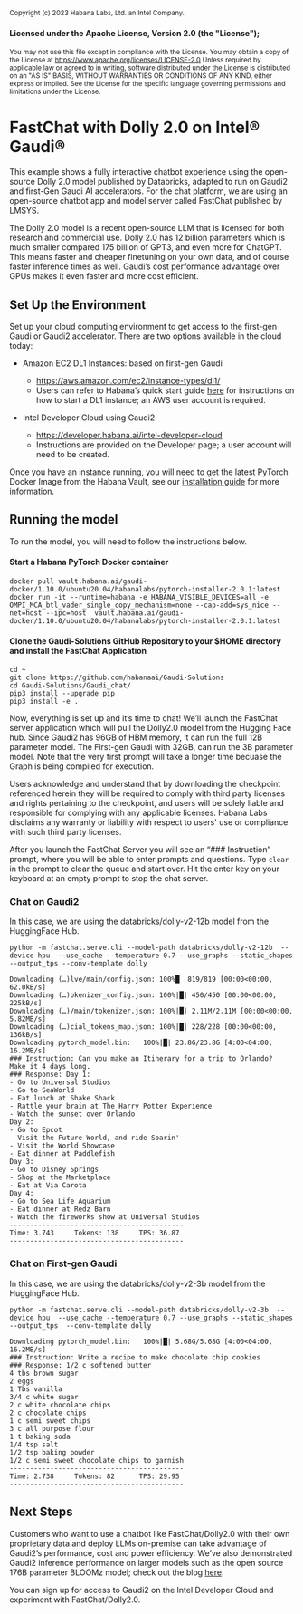 <small>Copyright (c) 2023 Habana Labs, Ltd. an Intel Company.</small>

#### Licensed under the Apache License, Version 2.0 (the "License");
<small>You may not use this file except in compliance with the License. You may obtain a copy of the License at https://www.apache.org/licenses/LICENSE-2.0 Unless required by applicable law or agreed to in writing, software distributed under the License is distributed on an "AS IS" BASIS, WITHOUT WARRANTIES OR CONDITIONS OF ANY KIND, either express or implied. See the License for the specific language governing permissions and limitations under the License.</small>


# FastChat with Dolly 2.0 on Intel&reg; Gaudi&reg; 
This example shows a fully interactive chatbot experience using the open-source Dolly 2.0 model published by Databricks, adapted to run on Gaudi2 and first-Gen Gaudi AI accelerators.  For the chat platform, we are using an open-source chatbot app and model server called FastChat published by LMSYS.   

The Dolly 2.0 model is a recent open-source LLM that is licensed for both research and commercial use. Dolly 2.0  has 12 billion parameters which is much smaller compared 175 billion of GPT3, and even more for ChatGPT. This means faster and cheaper finetuning on your own data, and of course faster inference times as well.  Gaudi’s cost performance advantage over GPUs makes it even faster and more cost efficient. 

## Set Up the Environment 
Set up your cloud computing environment to get access to the first-gen Gaudi or Gaudi2 accelerator.  There are two options available in the cloud today:  

 - Amazon EC2 DL1 Instances: based on first-gen Gaudi 
   - https://aws.amazon.com/ec2/instance-types/dl1/ 
   - Users can refer to Habana’s quick start guide [here](https://docs.habana.ai/en/latest/AWS_EC2_DL1_and_PyTorch_Quick_Start/AWS_EC2_DL1_and_PyTorch_Quick_Start.html) for instructions on how to start a DL1 instance; an AWS user account is required.  

 - Intel Developer Cloud using Gaudi2 
   - https://developer.habana.ai/intel-developer-cloud 
   - Instructions are provided on the Developer page; a user account will need to be created.   

Once you have an instance running, you will need to get the latest PyTorch Docker Image from the Habana Vault, see our [installation guide](https://docs.habana.ai/en/latest/Installation_Guide/Bare_Metal_Fresh_OS.html#pull-prebuilt-containers) for more information. 

## Running the model 
To run the model, you will need to follow the instructions below. 

#### Start a Habana PyTorch Docker container 
```
docker pull vault.habana.ai/gaudi-docker/1.10.0/ubuntu20.04/habanalabs/pytorch-installer-2.0.1:latest
docker run -it --runtime=habana -e HABANA_VISIBLE_DEVICES=all -e OMPI_MCA_btl_vader_single_copy_mechanism=none --cap-add=sys_nice --net=host --ipc=host  vault.habana.ai/gaudi-docker/1.10.0/ubuntu20.04/habanalabs/pytorch-installer-2.0.1:latest
```
#### Clone the Gaudi-Solutions GitHub Repository to your $HOME directory and install the FastChat Application 
```
cd ~
git clone https://github.com/habanaai/Gaudi-Solutions 
cd Gaudi-Solutions/Gaudi_chat/ 
pip3 install --upgrade pip
pip3 install -e . 
```
Now, everything is set up and it’s time to chat!  We’ll launch the FastChat server application which will pull the Dolly2.0 model from the Hugging Face hub.  Since Gaudi2 has 96GB of HBM memory, it can run the full 12B parameter model.   The First-gen Gaudi with 32GB, can run the 3B parameter model.  Note that the very first prompt will take a longer time becuase the Graph is being compiled for execution. 

Users acknowledge and understand that by downloading the checkpoint referenced herein they will be required to comply with third party licenses and rights pertaining to the checkpoint, and users will be solely liable and responsible for complying with any applicable licenses. Habana Labs disclaims any warranty or liability with respect to users' use or compliance with such third party licenses.

After you launch the FastChat Server you will see an “### Instruction” prompt, where you will be able to enter prompts and questions.   Type   `clear`  in the prompt to clear the queue and start over.   Hit the enter key on your keyboard at an empty prompt to stop the chat server.  

### Chat on Gaudi2 

In this case, we are using the databricks/dolly-v2-12b model from the HuggingFace Hub.  
```
python -m fastchat.serve.cli --model-path databricks/dolly-v2-12b  --device hpu  --use_cache --temperature 0.7 --use_graphs --static_shapes  --output_tps --conv-template dolly
```

```
Downloading (…)lve/main/config.json: 100%█  819/819 [00:00<00:00, 62.0kB/s] 
Downloading (…)okenizer_config.json: 100%|█| 450/450 [00:00<00:00, 225kB/s] 
Downloading (…)/main/tokenizer.json: 100%|█| 2.11M/2.11M [00:00<00:00, 5.82MB/s] 
Downloading (…)cial_tokens_map.json: 100%|█| 228/228 [00:00<00:00, 136kB/s] 
Downloading pytorch_model.bin:   100%|█| 23.8G/23.8G [4:00<04:00, 16.2MB/s] 
### Instruction: Can you make an Itinerary for a trip to Orlando?  Make it 4 days long. 
### Response: Day 1: 
- Go to Universal Studios 
- Go to SeaWorld 
- Eat lunch at Shake Shack 
- Rattle your brain at The Harry Potter Experience 
- Watch the sunset over Orlando 
Day 2: 
- Go to Epcot 
- Visit the Future World, and ride Soarin' 
- Visit the World Showcase 
- Eat dinner at Paddlefish 
Day 3: 
- Go to Disney Springs 
- Shop at the Marketplace 
- Eat at Via Carota 
Day 4: 
- Go to Sea Life Aquarium 
- Eat dinner at Redz Barn 
- Watch the fireworks show at Universal Studios 
------------------------------------------- 
Time: 3.743     Tokens: 138     TPS: 36.87 
------------------------------------------- 
```
### Chat on First-gen Gaudi 
In this case, we are using the databricks/dolly-v2-3b model from the HuggingFace Hub. 
```
python -m fastchat.serve.cli --model-path databricks/dolly-v2-3b  --device hpu  --use_cache --temperature 0.7 --use_graphs --static_shapes  --output_tps  --conv-template dolly 
```

```
Downloading pytorch_model.bin:   100%|█| 5.68G/5.68G [4:00<04:00, 16.2MB/s] 
### Instruction: Write a recipe to make chocolate chip cookies 
### Response: 1/2 c softened butter 
4 tbs brown sugar 
2 eggs 
1 Tbs vanilla 
3/4 c white sugar 
2 c white chocolate chips 
2 c chocolate chips 
1 c semi sweet chips 
3 c all purpose flour 
1 t baking soda 
1/4 tsp salt 
1/2 tsp baking powder 
1/2 c semi sweet chocolate chips to garnish 
------------------------------------------- 
Time: 2.738     Tokens: 82      TPS: 29.95 
------------------------------------------- 
```
## Next Steps 
Customers who want to use a chatbot like FastChat/Dolly2.0 with their own proprietary data and deploy LLMs on-premise can take advantage of Gaudi2’s performance, cost and power efficiency.  We’ve also demonstrated Gaudi2 inference performance on larger models such as the open source 176B parameter BLOOMz model; check out the blog [here](https://developer.habana.ai/blog/fast-inference-on-large-language-models-bloomz-on-habana-gaudi2-accelerator).   

You can sign up for access to Gaudi2 on the Intel Developer Cloud and experiment with FastChat/Dolly2.0. 
